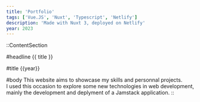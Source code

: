 ```yaml
---
title: 'Portfolio'
tags: ['Vue.JS', 'Nuxt', 'Typescript', 'Netlify']
description: 'Made with Nuxt 3, deployed on Netlify'
year: 2023
---
```


::ContentSection

#headline
{{ title }}

#title
{{year}}

#body
This website aims to showcase my skills and personnal projects.  
I used this occasion to explore some new technologies in web development, mainly the development and deplyment of a Jamstack application.
::
